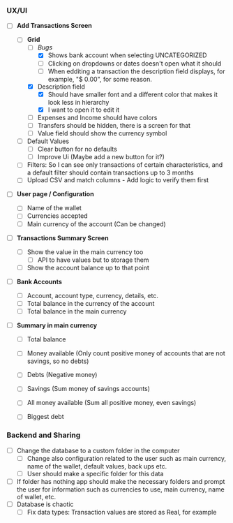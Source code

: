 ### UX/UI
- [ ] **Add Transactions Screen**

        
	- [ ] **Grid**
    	- [ ] *Bugs*
    		- [x] Shows bank account when selecting UNCATEGORIZED
    		- [ ] Clicking on dropdowns or dates doesn't open what it should
    		- [ ] When edditing a transaction the description field displays, for example, "$ 0.00", for some reason.
		- [x] Description field
			- [x] Should have smaller font and a different color that makes it look less in hierarchy
			- [x] I want to open it to edit it
		- [ ] Expenses and Income should have colors
		- [ ] Transfers should be hidden, there is a screen for that
		- [ ] Value field should show the currency symbol
	- [ ] Default Values
		- [ ] Clear button for no defaults
		- [ ] Improve Ui (Maybe add a new button for it?)
	- [ ] Filters: So I can see only transactions of certain characteristics, and a default filter should contain transactions up to 3 months
	- [ ] Upload CSV and match columns - Add logic to verify them first
- [ ] **User page / Configuration**
	- [ ] Name of the wallet
	- [ ] Currencies accepted
	- [ ] Main currency of the account (Can be changed)
- [ ] **Transactions Summary Screen**
	- [ ] Show the value in the main currency too
		- [ ] API to have values but to storage them
	- [ ] Show the account balance up to that point
- [ ] **Bank Accounts**
	- [ ] Account, account type, currency, details, etc.
	- [ ] Total balance in the currency of the account
	- [ ] Total balance in the main currency
- [ ] **Summary in main currency**
	- [ ] Total balance
	- [ ] Money available (Only count positive money of accounts that are not savings, so no debts)
	- [ ] Debts (Negative money)
	- [ ] Savings (Sum money of savings accounts)
	- [ ] All money available (Sum all positive money, even savings)
	- [ ] Biggest debt


### Backend and Sharing
- [ ] Change the database to a custom folder in the computer
	- [ ] Change also configuration related to the user such as main currency, name of the wallet, default values, back ups etc.
	- [ ] User should make a specific folder for this data
- [ ] If folder has nothing app should make the necessary folders and prompt the user for information such as currencies to use, main currency, name of wallet, etc.
- [ ] Database is chaotic
	- [ ] Fix data types: Transaction values are stored as Real, for example